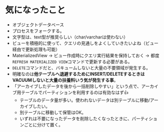 # 気になったこと
- オブジェクトデータベース
- プロセスをフォークする。
- 文字型は、text型が推奨らしい（char/varcharは使わない）
- ビューを積極的に使って、クエリの見通しをよくしていきたいよね（ビュー経由で更新処理も可能）
- MaterializedView -> ビュー作成時にクエリ実行結果を保持しておく → 都度`REFRESH MATERIALIZED VIEW`コマンドで更新する必要がある。
- `DELETE`コマンドだと、バキュームしないと大量の不要領域が発生する。
- 明確なのは**他テーブルへ退避するためにINSERT/DELETEするときはVACUUMしないと大量の扶養料いう気が発生する事**。
- 「アーカイブしたデータを後から一括削除しやすい」という点で、アーカイブ用テーブルでパーティションを利用するのは有効なはず👍
  - テーブルのデータ量が多い。使われないデータは別テーブルに移動/アーカイブしたい。
  - 別テーブルに移動して保管はOK。
  - いずれは不要になったデータを削除したくなったときに、パーティションごとに分けて置く。  
